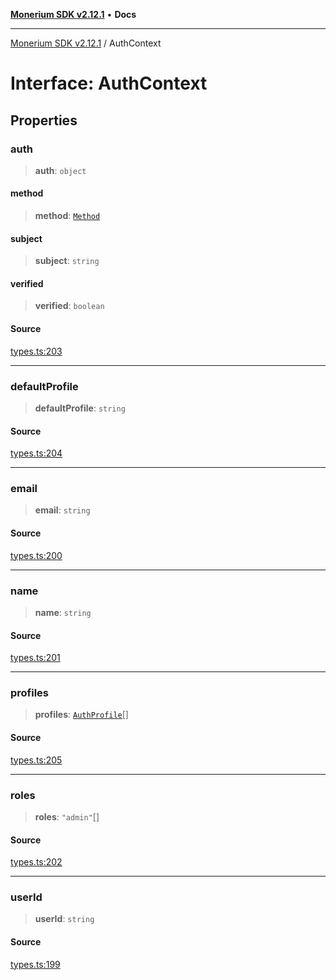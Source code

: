 [**Monerium SDK v2.12.1**](../README.md) • **Docs**

---

[Monerium SDK v2.12.1](../README.md) / AuthContext

# Interface: AuthContext

## Properties

### auth

> **auth**: `object`

#### method

> **method**: [`Method`](../enumerations/Method.md)

#### subject

> **subject**: `string`

#### verified

> **verified**: `boolean`

#### Source

[types.ts:203](https://github.com/monerium/js-monorepo/blob/69aafbf665e06fb1fab9775ca5ee0ba5fb9dbc84/packages/sdk/src/types.ts#L203)

---

### defaultProfile

> **defaultProfile**: `string`

#### Source

[types.ts:204](https://github.com/monerium/js-monorepo/blob/69aafbf665e06fb1fab9775ca5ee0ba5fb9dbc84/packages/sdk/src/types.ts#L204)

---

### email

> **email**: `string`

#### Source

[types.ts:200](https://github.com/monerium/js-monorepo/blob/69aafbf665e06fb1fab9775ca5ee0ba5fb9dbc84/packages/sdk/src/types.ts#L200)

---

### name

> **name**: `string`

#### Source

[types.ts:201](https://github.com/monerium/js-monorepo/blob/69aafbf665e06fb1fab9775ca5ee0ba5fb9dbc84/packages/sdk/src/types.ts#L201)

---

### profiles

> **profiles**: [`AuthProfile`](AuthProfile.md)[]

#### Source

[types.ts:205](https://github.com/monerium/js-monorepo/blob/69aafbf665e06fb1fab9775ca5ee0ba5fb9dbc84/packages/sdk/src/types.ts#L205)

---

### roles

> **roles**: `"admin"`[]

#### Source

[types.ts:202](https://github.com/monerium/js-monorepo/blob/69aafbf665e06fb1fab9775ca5ee0ba5fb9dbc84/packages/sdk/src/types.ts#L202)

---

### userId

> **userId**: `string`

#### Source

[types.ts:199](https://github.com/monerium/js-monorepo/blob/69aafbf665e06fb1fab9775ca5ee0ba5fb9dbc84/packages/sdk/src/types.ts#L199)
